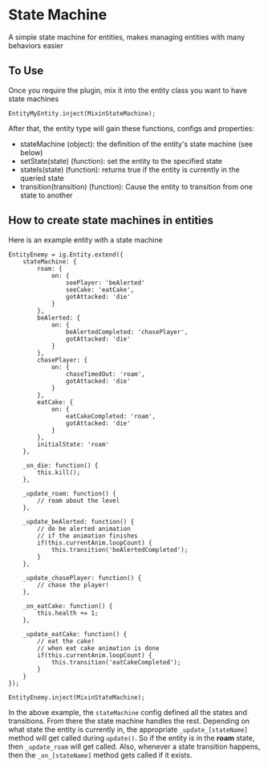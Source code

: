 # State Machine

A simple state machine for entities, makes managing entities with many behaviors easier

## To Use
Once you require the plugin, mix it into the entity class you want to have state machines

`EntityMyEntity.inject(MixinStateMachine);`

After that, the entity type will gain these functions, configs and properties:

* stateMachine (object): the definition of the entity's state machine (see below)
* setState(state) (function): set the entity to the specified state
* stateIs(state) (function): returns true if the entity is currently in the queried state
* transition(transition) (function): Cause the entity to transition from one state to another


## How to create state machines in entities

Here is an example entity with a state machine

```
EntityEnemy = ig.Entity.extend({
	stateMachine: {
		roam: {
			on: {
				seePlayer: 'beAlerted'
				seeCake: 'eatCake',
				gotAttacked: 'die'
			}
		},
		beAlerted: {
			on: {
				beAlertedCompleted: 'chasePlayer',
				gotAttacked: 'die'
			}
		},
		chasePlayer: {
			on: {
				chaseTimedOut: 'roam',
				gotAttacked: 'die'
			}
		},
		eatCake: {
			on: {
				eatCakeCompleted: 'roam',
				gotAttacked: 'die'
			}
		},
		initialState: 'roam'
	},

	_on_die: function() {
		this.kill();
	},

	_update_roam: function() {
		// roam about the level
	},

	_update_beAlerted: function() {
		// do be alerted animation
		// if the animation finishes
		if(this.currentAnim.loopCount) {
			this.transition('beAlertedCompleted');
		}
	},

	_update_chasePlayer: function() {
		// chase the player!
	},

	_on_eatCake: function() {
		this.health += 1;
	},

	_update_eatCake: function() {
		// eat the cake!
		// when eat cake animation is done
		if(this.currentAnim.loopCount) {
			this.transition('eatCakeCompleted');
		}
	}
});

EntityEnemy.inject(MixinStateMachine);
```

In the above example, the `stateMachine` config defined all the states and transitions. From there the state machine handles the rest. Depending on what state the entity is currently in, the appropriate `_update_[stateName]` method will get called during `update()`. So if the entity is in the **roam** state, then `_update_roam` will get called. Also, whenever a state transition happens, then the `_on_[stateName]` method gets called if it exists.
